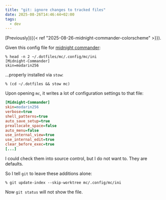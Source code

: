 ```yaml
---
title: "git: ignore changes to tracked files"
date: 2025-08-26T14:46:44+02:00
tags:
  - dev
---
```


[Previously]({{< ref "2025-08-26-midnight-commander-colorscheme" >}}).

Given this config file for [midnight
commander](https://midnight-commander.org/):

```shell
% head -n 2 ~/.dotfiles/mc/.config/mc/ini
[Midnight-Commander]
skin=modarin256
```

...properly installed via `stow`:

```shell
% (cd ~/.dotfiles && stow mc)
```

Upon opening `mc`, it writes a lot of configuration settings to that file:

```ini
[Midnight-Commander]
skin=modarin256
verbose=true
shell_patterns=true
auto_save_setup=true
preallocate_space=false
auto_menu=false
use_internal_view=true
use_internal_edit=true
clear_before_exec=true
[...]
```

I could check them into source control, but I do not want to. They are defaults.

So I tell `git` to leave these additions alone:

```shell
% git update-index --skip-worktree mc/.config/mc/ini
```

Now `git status` will not show the file.
